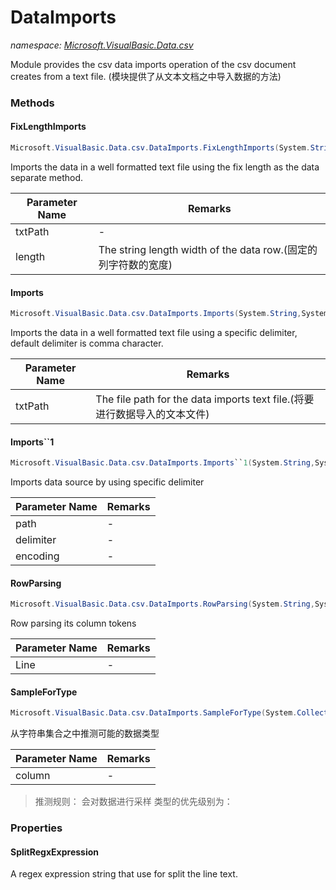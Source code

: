 ﻿# DataImports
_namespace: <a href="#" onClick="load('/docs/Microsoft.VisualBasic.Data.csv/index.md')">Microsoft.VisualBasic.Data.csv</a>_

Module provides the csv data imports operation of the csv document creates from a text file.
 (模块提供了从文本文档之中导入数据的方法)



### Methods

#### FixLengthImports
```csharp
Microsoft.VisualBasic.Data.csv.DataImports.FixLengthImports(System.String,System.Int32,System.Text.Encoding)
```
Imports the data in a well formatted text file using the fix length as the data separate method.

|Parameter Name|Remarks|
|--------------|-------|
|txtPath|-|
|length|The string length width of the data row.(固定的列字符数的宽度)|


#### Imports
```csharp
Microsoft.VisualBasic.Data.csv.DataImports.Imports(System.String,System.String,System.Text.Encoding)
```
Imports the data in a well formatted text file using a specific delimiter, default delimiter is comma character.

|Parameter Name|Remarks|
|--------------|-------|
|txtPath|The file path for the data imports text file.(将要进行数据导入的文本文件)|


#### Imports``1
```csharp
Microsoft.VisualBasic.Data.csv.DataImports.Imports``1(System.String,System.String,System.Text.Encoding)
```
Imports data source by using specific delimiter

|Parameter Name|Remarks|
|--------------|-------|
|path|-|
|delimiter|-|
|encoding|-|


#### RowParsing
```csharp
Microsoft.VisualBasic.Data.csv.DataImports.RowParsing(System.String,System.String)
```
Row parsing its column tokens

|Parameter Name|Remarks|
|--------------|-------|
|Line|-|


#### SampleForType
```csharp
Microsoft.VisualBasic.Data.csv.DataImports.SampleForType(System.Collections.Generic.IEnumerable{System.String})
```
从字符串集合之中推测可能的数据类型

|Parameter Name|Remarks|
|--------------|-------|
|column|-|

> 
>  推测规则：
>  会对数据进行采样
>  类型的优先级别为：
>  


### Properties

#### SplitRegxExpression
A regex expression string that use for split the line text.
